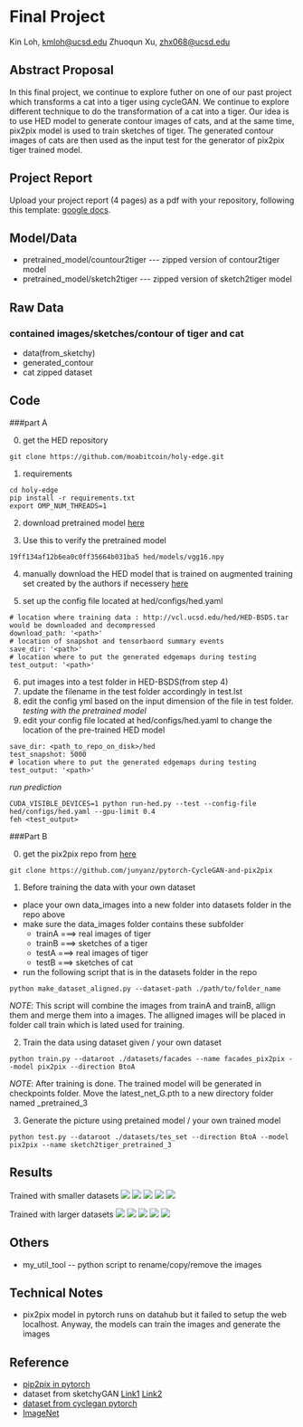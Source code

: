 # Final Project

Kin Loh, kmloh@ucsd.edu
Zhuoqun Xu, zhx068@ucsd.edu

## Abstract Proposal

In this final project, we continue to explore futher on one of our past project which transforms a cat into a tiger using cycleGAN. We continue to explore different technique to do the transformation of a cat into a tiger. Our idea is to use HED model to generate contour images of cats, and at the same time, pix2pix model is used to train sketches of tiger. The generated contour images of cats are then used as the input test for the generator of pix2pix tiger trained model.

## Project Report

Upload your project report (4 pages) as a pdf with your repository, following this template: [google docs](https://docs.google.com/document/d/133H59WZBmH6MlAgFSskFLMQITeIC5d9b2iuzsOfa4E8/edit?usp=sharing).

## Model/Data
- pretrained_model/countour2tiger  --- zipped version of contour2tiger model
- pretrained_model/sketch2tiger   --- zipped version of sketch2tiger model

##  Raw Data
### contained images/sketches/contour of tiger and cat
- data(from_sketchy)
- generated_contour
- cat zipped dataset 

## Code
###part A


0. get the HED repository
```
git clone https://github.com/moabitcoin/holy-edge.git
```
1. requirements
```
cd holy-edge
pip install -r requirements.txt
export OMP_NUM_THREADS=1
```

2. download pretrained model [here](https://mega.nz/#!YU1FWJrA!O1ywiCS2IiOlUCtCpI6HTJOMrneN-Qdv3ywQP5poecM)

3. Use this to verify the pretrained model
```
19ff134af12b6ea0c0ff35664b031ba5 hed/models/vgg16.npy
```
4. manually download the HED model that is trained on augmented training set created by the authors if necessery [here](http://vcl.ucsd.edu/hed/HED-BSDS.tar)

5. set up the config file located at hed/configs/hed.yaml

```
# location where training data : http://vcl.ucsd.edu/hed/HED-BSDS.tar would be downloaded and decompressed
download_path: '<path>'
# location of snapshot and tensorbaord summary events
save_dir: '<path>'
# location where to put the generated edgemaps during testing
test_output: '<path>'
```

6. put images into a test folder in HED-BSDS(from step 4)
7. update the filename in the test folder accordingly in test.lst
8. edit the config yml based on the input dimension of the file in test folder.
_testing with the pretrained model_
9. edit your config file located at hed/configs/hed.yaml to change the location of the pre-trained HED model
```
save_dir: <path_to_repo_on_disk>/hed
test_snapshot: 5000
# location where to put the generated edgemaps during testing
test_output: '<path>'
```
_run prediction_
```
CUDA_VISIBLE_DEVICES=1 python run-hed.py --test --config-file hed/configs/hed.yaml --gpu-limit 0.4
feh <test_output>
```

###Part B

0. get the pix2pix repo from [here](https://github.com/junyanz/pytorch-CycleGAN-and-pix2pix)
```
git clone https://github.com/junyanz/pytorch-CycleGAN-and-pix2pix
```
1. Before training the data with your own dataset
- place your own data_images into a new folder into datasets folder in the repo above
- make sure the data_images folder contains these subfolder 
    - trainA  ===> real images of tiger
    - trainB  ===> sketches of a tiger
    - testA   ===> real images of tiger
    - testB   ===> sketches of cat
- run the following script that is in the datasets folder in the repo
```
python make_dataset_aligned.py --dataset-path ./path/to/folder_name
```
_NOTE_: 
This script will combine the images from trainA and trainB, allign them and merge them into a images. The alligned images will be placed in folder call train which is lated used for training.

2. Train the data using dataset given / your own dataset
```
python train.py --dataroot ./datasets/facades --name facades_pix2pix --model pix2pix --direction BtoA
```
_NOTE_: 
After training is done. The trained model will be generated in checkpoints folder. Move the latest_net_G.pth to a new directory folder named _pretrained_3

3. Generate the picture using pretained model / your own trained model
```
python test.py --dataroot ./datasets/tes_set --direction BtoA --model pix2pix --name sketch2tiger_pretrained_3
```



## Results
 Trained with smaller datasets
![](https://github.com/ucsd-ml-arts/ml-art-final2-amcda-anymlcandoart/blob/kin/results/sketch2tiger_pretrained/small_dataset/html_imgs/01.PNG)
![](https://github.com/ucsd-ml-arts/ml-art-final2-amcda-anymlcandoart/blob/kin/results/sketch2tiger_pretrained/small_dataset/html_imgs/02.PNG)
![](https://github.com/ucsd-ml-arts/ml-art-final2-amcda-anymlcandoart/blob/kin/results/sketch2tiger_pretrained/small_dataset/html_imgs/03.PNG)
![](https://github.com/ucsd-ml-arts/ml-art-final2-amcda-anymlcandoart/blob/kin/results/sketch2tiger_pretrained/small_dataset/html_imgs/04.PNG)
![](https://github.com/ucsd-ml-arts/ml-art-final2-amcda-anymlcandoart/blob/kin/results/sketch2tiger_pretrained/small_dataset/html_imgs/05.PNG)

 Trained with larger datasets
![](https://github.com/ucsd-ml-arts/ml-art-final2-amcda-anymlcandoart/blob/kin/results/sketch2tiger_pretrained_3/test_latest/html_img/01.PNG)
![](https://github.com/ucsd-ml-arts/ml-art-final2-amcda-anymlcandoart/blob/kin/results/sketch2tiger_pretrained_3/test_latest/html_img/02.PNG)
![](https://github.com/ucsd-ml-arts/ml-art-final2-amcda-anymlcandoart/blob/kin/results/sketch2tiger_pretrained_3/test_latest/html_img/03.PNG)
![](https://github.com/ucsd-ml-arts/ml-art-final2-amcda-anymlcandoart/blob/kin/results/sketch2tiger_pretrained_3/test_latest/html_img/04.PNG)
![](https://github.com/ucsd-ml-arts/ml-art-final2-amcda-anymlcandoart/blob/kin/results/sketch2tiger_pretrained_3/test_latest/html_img/05.PNG)


## Others
- my_util_tool -- python script to rename/copy/remove the images


## Technical Notes
- pix2pix model in pytorch runs on datahub but it failed to setup the web localhost. Anyway, the models can train the images and generate the images

## Reference

- [pip2pix in pytorch](https://github.com/junyanz/pytorch-CycleGAN-and-pix2pix)
- dataset from sketchyGAN [Link1](http://sketchy.eye.gatech.edu/) [Link2](https://goo.gl/SNpMmK)
- [dataset from cyclegan pytorch](https://people.eecs.berkeley.edu/~taesung_park/CycleGAN/datasets/)
- [ImageNet](www.image-net.org/)